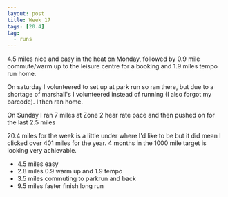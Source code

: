 ```yaml
---
layout: post
title: Week 17
tags: [20.4]
tag:
  - runs
---
```


4.5 miles nice and easy in the heat on Monday, followed by 0.9 mile commute/warm up to the leisure centre for a booking and 1.9 miles tempo run home.

On saturday I volunteered to set up at park run so ran there, but due to a shortage of marshall's I volunteered instead of running (I also forgot my barcode). I then ran home.

On Sunday I ran 7 miles at Zone 2 hear rate pace and then pushed on for the last 2.5 miles

20.4 miles for the week is a little under where I'd like to be but it did mean I clicked over 401 miles for the year. 4 months in the 1000 mile target is looking very achievable.

* 4.5 miles easy
* 2.8 miles 0.9 warm up and 1.9 tempo
* 3.5 miles commuting to parkrun and back
* 9.5 miles faster finish long run
